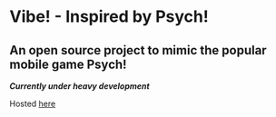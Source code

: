 # Vibe! - Inspired by Psych!
## An open source project to mimic the popular mobile game Psych!

_**Currently under heavy development**_

Hosted [here](singhakshat.com/vibe)
